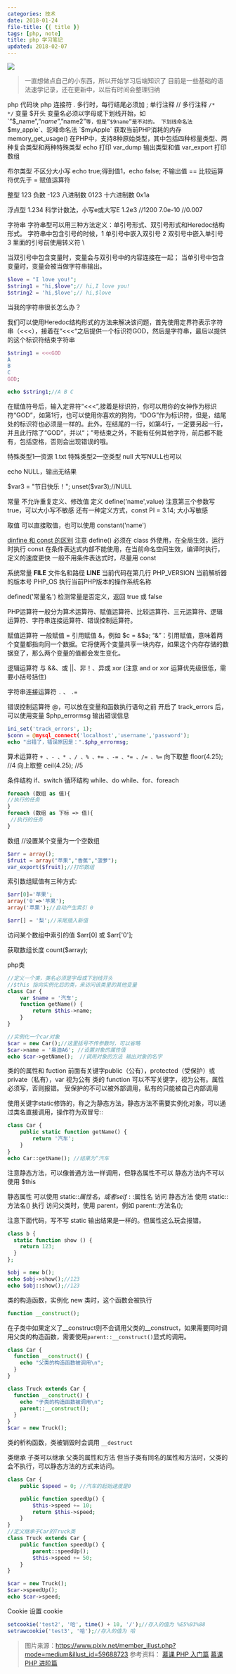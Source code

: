 ```yaml
---
categories: 技术
date: 2018-01-24
file-title: {{ title }}
tags: [php, note]
title: php 学习笔记
updated: 2018-02-07
---
```


![](https://xiaweiss.com/images/20180124.jpg)

> 一直想做点自己的小东西，所以开始学习后端知识了
> 目前是一些基础的语法速学记录，还在更新中，以后有时间会整理归纳

<!-- more -->

php 代码块 <?php   ?>
php 连接符 .
多行时，每行结尾必须加 ;
单行注释 //
多行注释 `/*   */`
变量 $开头 变量名必须以字母或下划线开始，如`”$_name”,”$name” ,”$name2”`等，但是”$9name”是不对的。
下划线命名法  `$my_apple`、驼峰命名法 `$myApple`
获取当前PHP消耗的内存 memory_get_usage()
在PHP中，支持8种原始类型，其中包括四种标量类型、两种复合类型和两种特殊类型
echo 打印
var_dump 输出类型和值
var_export 打印数组

布尔类型 不区分大小写 echo true;得到值1，echo false; 不输出值
== 比较运算符优先于 = 赋值运算符

整型 123
负数 -123
八进制数 0123
十六进制数 0x1a

浮点型 1.234
科学计数法，小写e或大写E  1.2e3 //1200  7.0e-10  //0.007

字符串
字符串型可以用三种方法定义：单引号形式、双引号形式和Heredoc结构形式。
字符串中包含引号的时候，1 单引号中嵌入双引号 2 双引号中嵌入单引号 3 里面的引号前使用转义符 \

当双引号中包含变量时，变量会与双引号中的内容连接在一起；
当单引号中包含变量时，变量会被当做字符串输出。
```php
$love = "I love you!";
$string1 = "hi,$love";// hi,I love you!
$string2 = 'hi,$love';// hi,$love
```

当我的字符串很长怎么办？

我们可以使用Heredoc结构形式的方法来解决该问题，首先使用定界符表示字符串（<<<），接着在“<<<“之后提供一个标识符GOD，然后是字符串，最后以提供的这个标识符结束字符串
```php
$string1 = <<<GOD
A
B
C
GOD;

echo $string1;//A B C
```
在赋值符号后，输入定界符“<<<”,接着是标识符，你可以用你的女神作为标识符“GOD”，如第1行，也可以使用你喜欢的狗狗，“DOG”作为标识符，但是，结尾处的标识符也必须是一样的。此外，在结尾的一行，如第4行，一定要另起一行，并且此行除了“GOD”，并以“；”号结束之外，不能有任何其他字符，前后都不能有，包括空格，否则会出现错误的哦。

特殊类型1—资源 1.txt
特殊类型2—空类型 null 大写NULL也可以

echo NULL，输出无结果

$var3 = "节日快乐！";
unset($var3);//NULL

常量 不允许重复定义、修改值
定义 define('name',value)  注意第三个参数写 true，可以大小写不敏感
还有一种定义方式，const PI = 3.14; 大小写敏感

取值 可以直接取值，也可以使用 constant('name')


[dinfine 和 const 的区别](https://stackoverflow.com/questions/2447791/define-vs-const)
注意
define() 必须在 class 外使用，在全局生效，运行时执行
const 在条件表达式内部不能使用，在当前命名空间生效，编译时执行，定义的速度更快
一般不用条件表达式时，尽量用 const

系统常量
__FILE__ 文件名和路径
__LINE__ 当前代码在第几行
PHP_VERSION 当前解析器的版本号
PHP_OS 执行当前PHP版本的操作系统名称

defined('常量名') 检测常量是否定义，返回 true 或 false


PHP运算符一般分为算术运算符、赋值运算符、比较运算符、三元运算符、逻辑运算符、字符串连接运算符、错误控制运算符。

赋值运算符 一般赋值 =   引用赋值 &，例如 $c = &$a;
“&”：引用赋值，意味着两个变量都指向同一个数据。它将使两个变量共享一块内存，如果这个内存存储的数据变了，那么两个变量的值都会发生变化。

逻辑运算符
与 &&、或 ||、非！、异或 xor (注意 and or xor 运算优先级很低，需要小括号括住)

字符串连接运算符 `.` 、 `.=`

错误控制运算符 @，可以放在变量和函数执行语句之前
开启了 track_errors 后，可以使用变量 $php_errormsg 输出错误信息
```php
ini_set('track_errors', 1);
$conn = @mysql_connect('localhost','username','password');
echo "出错了，错误原因是：".$php_errormsg;
```

算术运算符 `+ 、- 、* 、/ 、% 、+= 、-= 、*= 、/= 、%=`
向下取整 floor(4.25); //4
向上取整 ceil(4.25); //5

条件结构  if、switch
循环结构  while、do while、for、foreach
```php
foreach (数组 as 值){
//执行的任务
}
foreach (数组 as 下标 => 值){
 //执行的任务
}
```

数组
//设置某个变量为一个空数组
```php
$arr = array();
$fruit = array("苹果","香蕉","菠萝");
var_export($fruit);//打印数组
```

索引数组赋值有三种方式:
```php
$arr[0]='苹果';
array('0'=>'苹果');
array('苹果');//自动产生索引 0

$arr[] = '梨';//末尾插入新值
```

访问某个数组中索引的值
$arr[0] 或 $arr['0'];

获取数组长度 count($array);

php类
```php
//定义一个类，类名必须是字母或下划线开头
//$this 指向实例化后的类，来访问该类里的其他变量
class Car {
    var $name = '汽车';
    function getName() {
        return $this->name;
    }
}

//实例化一个car对象
$car = new Car();//这里括号不传参数时，可以省略
$car->name = '奥迪A6'; //设置对象的属性值
echo $car->getName();  //调用对象的方法 输出对象的名字
```

类的的属性和 fuction 前面有关键字public（公有），protected（受保护）或 private（私有），var 视为公有
类的 function 可以不写关键字，视为公有。属性必须写，否则报错。
受保护的不可以被外部调用，私有的只能被自己内部调用


使用关键字static修饰的，称之为静态方法，静态方法不需要实例化对象，可以通过类名直接调用，操作符为双冒号::
```php
class Car {
    public static function getName() {
        return '汽车';
    }
​}
echo Car::getName(); //结果为“汽车
```
注意静态方法，可以像普通方法一样调用，但静态属性不可以
静态方法内不可以使用 $this

静态属性 可以使用 static::$属性名，或者 self::$属性名 访问
静态方法 使用 static::方法名() 执行
访问父类时，使用 parent，例如 parent::方法名();

注意下面代码，写不写 static 输出结果是一样的。但属性这么玩会报错。
```php
class b {
  static function show () {
    return 123;
  }
};

$obj = new b();
echo $obj->show();//123
echo $obj::show();//123
```

类的构造函数，实例化 new 类时，这个函数会被执行
```php
function __construct();
```

在子类中如果定义了__construct则不会调用父类的__construct，如果需要同时调用父类的构造函数，需要使用`parent::__construct()`显式的调用。
```php
class Car {
  function __construct() {
    echo "父类的构造函数被调用\n";
  }
}

class Truck extends Car {
  function __construct() {
    echo "子类的构造函数被调用\n";
    parent::__construct();
  }
}
$car = new Truck();
```

类的析构函数，类被销毁时会调用 `__destruct`

类继承
子类可以继承
父类的属性和方法
但当子类有同名的属性和方法时，父类的会不执行，可以静态方法的方式来访问。

```php
class Car {
    public $speed = 0; //汽车的起始速度是0

    public function speedUp() {
        $this->speed += 10;
        return $this->speed;
    }
}
//定义继承于Car的Truck类
class Truck extends Car {
    public function speedUp() {
        parent::speedUp();
        $this->speed += 50;
    }
}

$car = new Truck();
$car->speedUp();
echo $car->speed;
```

Cookie
设置 cookie
```php
setcookie('test2', '哈', time() + 10, '/');//存入的值为 %E5%93%88
setrawcookie('test3', '哈');//存入的值为 哈

```



> 图片来源：https://www.pixiv.net/member_illust.php?mode=medium&illust_id=59688723
参考资料：
[慕课 PHP 入门篇](https://www.imooc.com/learn/54)
[慕课 PHP 进阶篇](https://www.imooc.com/learn/26)
